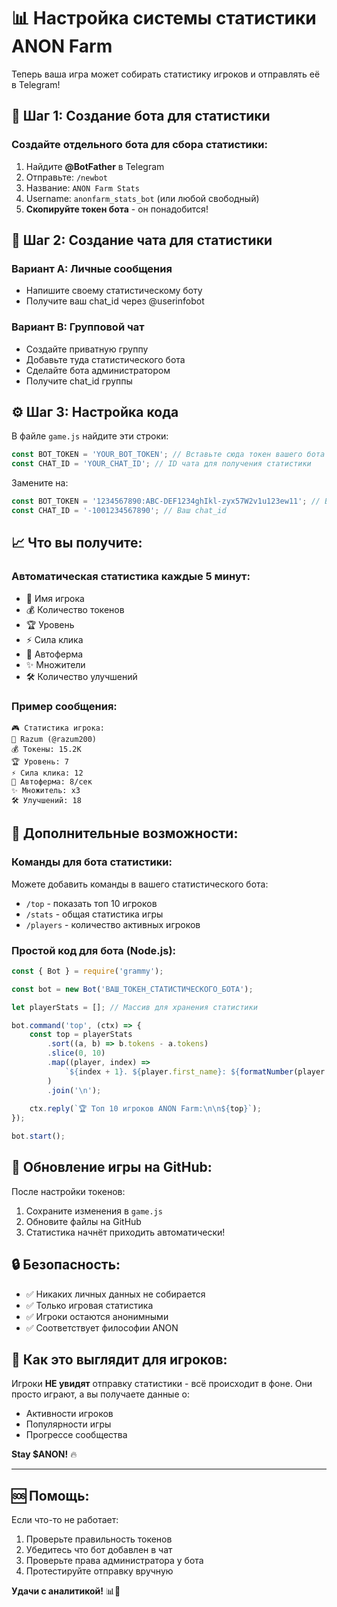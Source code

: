 # 📊 Настройка системы статистики ANON Farm

Теперь ваша игра может собирать статистику игроков и отправлять её в Telegram!

## 🤖 Шаг 1: Создание бота для статистики

### Создайте отдельного бота для сбора статистики:
1. Найдите **@BotFather** в Telegram
2. Отправьте: `/newbot`
3. Название: `ANON Farm Stats`
4. Username: `anonfarm_stats_bot` (или любой свободный)
5. **Скопируйте токен бота** - он понадобится!

## 💬 Шаг 2: Создание чата для статистики

### Вариант A: Личные сообщения
- Напишите своему статистическому боту
- Получите ваш chat_id через @userinfobot

### Вариант B: Групповой чат
- Создайте приватную группу
- Добавьте туда статистического бота
- Сделайте бота администратором
- Получите chat_id группы

## ⚙️ Шаг 3: Настройка кода

В файле `game.js` найдите эти строки:
```javascript
const BOT_TOKEN = 'YOUR_BOT_TOKEN'; // Вставьте сюда токен вашего бота
const CHAT_ID = 'YOUR_CHAT_ID'; // ID чата для получения статистики
```

Замените на:
```javascript
const BOT_TOKEN = '1234567890:ABC-DEF1234ghIkl-zyx57W2v1u123ew11'; // Ваш токен
const CHAT_ID = '-1001234567890'; // Ваш chat_id
```

## 📈 Что вы получите:

### Автоматическая статистика каждые 5 минут:
- 👤 Имя игрока
- 💰 Количество токенов
- 🏆 Уровень
- ⚡ Сила клика
- 🔄 Автоферма
- ✨ Множители
- 🛠️ Количество улучшений

### Пример сообщения:
```
🎮 Статистика игрока:
👤 Razum (@razum200)
💰 Токены: 15.2K
🏆 Уровень: 7
⚡ Сила клика: 12
🔄 Автоферма: 8/сек
✨ Множитель: x3
🛠️ Улучшений: 18
```

## 🔧 Дополнительные возможности:

### Команды для бота статистики:
Можете добавить команды в вашего статистического бота:

- `/top` - показать топ 10 игроков
- `/stats` - общая статистика игры
- `/players` - количество активных игроков

### Простой код для бота (Node.js):
```javascript
const { Bot } = require('grammy');

const bot = new Bot('ВАШ_ТОКЕН_СТАТИСТИЧЕСКОГО_БОТА');

let playerStats = []; // Массив для хранения статистики

bot.command('top', (ctx) => {
    const top = playerStats
        .sort((a, b) => b.tokens - a.tokens)
        .slice(0, 10)
        .map((player, index) => 
            `${index + 1}. ${player.first_name}: ${formatNumber(player.tokens)} 💰`
        )
        .join('\n');
    
    ctx.reply(`🏆 Топ 10 игроков ANON Farm:\n\n${top}`);
});

bot.start();
```

## 🚀 Обновление игры на GitHub:

После настройки токенов:
1. Сохраните изменения в `game.js`
2. Обновите файлы на GitHub
3. Статистика начнёт приходить автоматически!

## 🔒 Безопасность:

- ✅ Никаких личных данных не собирается
- ✅ Только игровая статистика
- ✅ Игроки остаются анонимными
- ✅ Соответствует философии ANON

## 📱 Как это выглядит для игроков:

Игроки **НЕ увидят** отправку статистики - всё происходит в фоне.
Они просто играют, а вы получаете данные о:
- Активности игроков
- Популярности игры
- Прогрессе сообщества

**Stay $ANON!** 🔥

---

## 🆘 Помощь:

Если что-то не работает:
1. Проверьте правильность токенов
2. Убедитесь что бот добавлен в чат
3. Проверьте права администратора у бота
4. Протестируйте отправку вручную

**Удачи с аналитикой!** 📊🚀